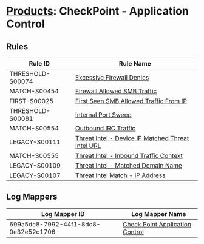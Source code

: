 # [Products](README.md): CheckPoint - Application Control

## Rules

|Rule ID|Rule Name|
|----|----|
|THRESHOLD-S00074|[Excessive Firewall Denies](../rules/THRESHOLD-S00074.md)|
|MATCH-S00454|[Firewall Allowed SMB Traffic](../rules/MATCH-S00454.md)|
|FIRST-S00025|[First Seen SMB Allowed Traffic From IP](../rules/FIRST-S00025.md)|
|THRESHOLD-S00081|[Internal Port Sweep](../rules/THRESHOLD-S00081.md)|
|MATCH-S00554|[Outbound IRC Traffic](../rules/MATCH-S00554.md)|
|LEGACY-S00111|[Threat Intel - Device IP Matched Threat Intel URL](../rules/LEGACY-S00111.md)|
|MATCH-S00555|[Threat Intel - Inbound Traffic Context](../rules/MATCH-S00555.md)|
|LEGACY-S00109|[Threat Intel - Matched Domain Name](../rules/LEGACY-S00109.md)|
|LEGACY-S00107|[Threat Intel Match - IP Address](../rules/LEGACY-S00107.md)|


## Log Mappers

|Log Mapper ID|Log Mapper Name|
|----|----|
|699a5dc8-7992-44f1-8dc8-0e32e52c1706|[Check Point Application Control](../mappings/699a5dc8-7992-44f1-8dc8-0e32e52c1706.md)|



